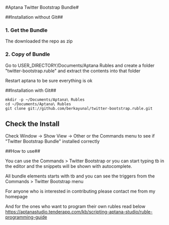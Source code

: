 #Aptana Twitter Bootstrap Bundle#

##Installation without Git##

### 1. Get the Bundle ###

The downloaded the repo as zip


### 2. Copy of Bundle ###

Go to USER_DIRECTORY/Documents/Aptana Rubles and create a folder "twitter-bootstrap.ruble" and extract the contents into that folder

Restart aptana to be sure everything is ok

##Installation with Git##

    mkdir -p ~/Documents/Aptana\ Rubles
    cd ~/Documents/Aptana\ Rubles
    git clone git://github.com/berkayunal/twitter-bootstrap.ruble.git
    

## Check the Install ##

Check Window -> Show View -> Other or the Commands menu to see if "Twitter Bootstrap Bundle" installed correctly

##How to use##

You can use the Commands > Twitter Bootstrap or you can start typing tb in the editor and the snippets will be shown with autocomplete.

All bundle elements starts with tb and you can see the triggers from the Commands > Twitter Bootstrap menu

For anyone who is interested in contributing please contact me from my homepage 

And for the ones who want to program their own rubles read below
https://aptanastudio.tenderapp.com/kb/scripting-aptana-studio/ruble-programming-guide

